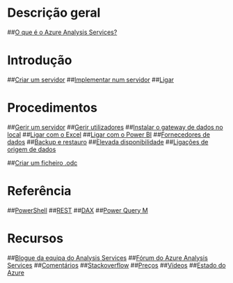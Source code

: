 # Descrição geral
##[O que é o Azure Analysis Services?](analysis-services-overview.md)

# Introdução
##[Criar um servidor](analysis-services-create-server.md)
##[Implementar num servidor](analysis-services-deploy.md)
##[Ligar](analysis-services-connect.md)

# Procedimentos 
##[Gerir um servidor](analysis-services-manage.md)
##[Gerir utilizadores](analysis-services-manage-users.md)
##[Instalar o gateway de dados no local](analysis-services-gateway.md)
##[Ligar com o Excel](analysis-services-connect-excel.md)
##[Ligar com o Power BI](analysis-services-connect-pbi.md)
##[Fornecedores de dados](analysis-services-data-providers.md)
##[Backup e restauro](analysis-services-backup.md)
##[Elevada disponibilidade](analysis-services-bcdr.md)
##[Ligações de origem de dados](analysis-services-datasource.md)

##[Criar um ficheiro .odc](analysis-services-odc.md)

# Referência
##[PowerShell](analysis-services-powershell.md)
##[REST](https://docs.microsoft.com/rest/api/analysisservices/)
##[DAX](https://msdn.microsoft.com/library/gg413422.aspx)
##[Power Query M](https://msdn.microsoft.com/library/mt211003.aspx)

# Recursos
##[Blogue da equipa do Analysis Services](https://blogs.msdn.microsoft.com/analysisservices/)
##[Fórum do Azure Analysis Services](https://social.msdn.microsoft.com/Forums/en-US/home?forum=AzureAnalysisServices)
##[Comentários](https://feedback.azure.com/forums/556165-azure-analysis-services)
##[Stackoverflow](http://stackoverflow.com/questions/tagged/azure-analysis-services)
##[Preços](https://azure.microsoft.com/pricing/details/analysis-services/)
##[Vídeos](https://azure.microsoft.com/resources/videos/index/?services=analysis-services&sort=newest)
##[Estado do Azure](https://azure.microsoft.com/status/)

